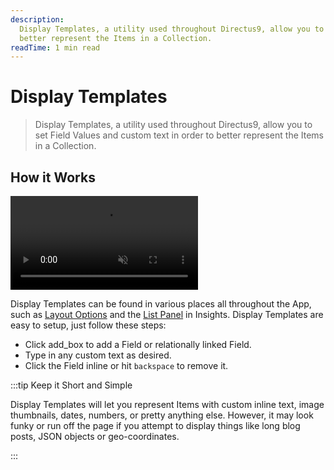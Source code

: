```yaml
---
description:
  Display Templates, a utility used throughout Directus9, allow you to set Field Values and custom text in order to
  better represent the Items in a Collection.
readTime: 1 min read
---
```


# Display Templates

> Display Templates, a utility used throughout Directus9, allow you to set Field Values and custom text in order to
> better represent the Items in a Collection.

## How it Works

<video title="Set Display Template" autoplay playsinline muted loop controls>
	<source src="https://cdn.directus9.io/docs/v9/app-guide/display-templates/display-templates-20220523A/set-display-templates-20220523A.mp4" type="video/mp4" />
</video>

Display Templates can be found in various places all throughout the App, such as [Layout Options](/app/layouts) and the
[List Panel](/app/insights#lists) in Insights. Display Templates are easy to setup, just follow these steps:

- Click <span mi icon>add_box</span> to add a Field or relationally linked Field.
- Type in any custom text as desired.
- Click the Field inline or hit `backspace` to remove it.

:::tip Keep it Short and Simple

Display Templates will let you represent Items with custom inline text, image thumbnails, dates, numbers, or pretty
anything else. However, it may look funky or run off the page if you attempt to display things like long blog posts,
JSON objects or geo-coordinates.

:::
